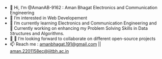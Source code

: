 - 👋 Hi, I’m @AmanAB-9162 : Aman Bhagat Electronics and Communication Engineering
- 👀 I’m interested in Web Developement
- 🌱 I’m currently learning Electronics and Communication Engineering and 🌱 Currently working on enhancing my Problem Solving Skills in Data Structures and Algorithms.
- 💞️ 👯 I’m looking forward to collaborate on different open-source projects 
- 📫 Reach me : amanbhagat.191@gmail.com || aman.2201158ec@iiitbh.ac.in


<!---
AmanAB-9162/AmanAB-9162 is a ✨ special ✨ repository because its `README.md` (this file) appears on your GitHub profile.
You can click the Preview link to take a look at your changes.
--->
